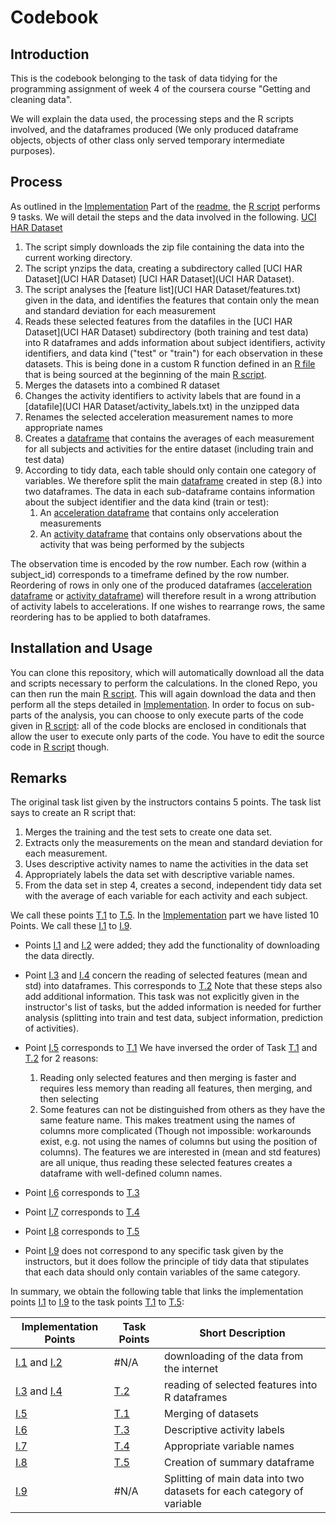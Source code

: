 
# Codebook
## Introduction
This is the codebook belonging to the task of data tidying
for the programming assignment of week 4 of the coursera course "Getting and cleaning data".

We will explain the data used, the processing steps and the R scripts involved, and the dataframes produced (We only produced dataframe objects, objects of other class only served temporary intermediate purposes).

## Process
As outlined in the [Implementation](README.md#implementation) Part of the [readme](README.md), the [R script](run_analysis.R) performs 9 tasks. We will detail the steps and the data involved in the following. [UCI HAR Dataset](run_analysis.R)

  1. <a id="I-1"></a> The script simply downloads the zip file containing the data into the current working directory.
  1. <a id="I-2"></a> The script ynzips the data, creating a subdirectory called [UCI HAR Dataset](UCI HAR Dataset) [UCI HAR Dataset](UCI HAR Dataset).
  1. <a id="I-3"></a> The script analyses the [feature list](UCI HAR Dataset/features.txt) given in the data, and identifies the features that contain only the mean and standard deviation for each measurement
  1. <a id="I-4"></a>Reads these selected features from the datafiles in the [UCI HAR Dataset](UCI HAR Dataset) subdirectory (both training and test data) into R dataframes and adds information about subject identifiers, activity identifiers, and data kind ("test" or "train") for each observation in these datasets. This is being done in a custom R function defined in an [R file](ProgrammingAssignmentFunctions.R) that is being sourced at the beginning of the main [R script](run_analysis.R).
  1. <a id="I-5"></a>Merges the datasets into a combined R dataset
  1. <a id="I-6"></a>Changes the activity identifiers to activity labels that are found in a [datafile](UCI HAR Dataset/activity_labels.txt) in the unzipped data
  1. <a id="I-7"></a>Renames the selected acceleration measurement names to more appropriate names
  1. <a id="I-8"></a>Creates a [dataframe](df_data_all_tabled_average.Rda) that contains the averages of each measurement for all subjects and activities for the entire dataset (including train and test data)
  1. <a id="I-9"></a>According to tidy data, each table should only contain one category of variables. We therefore split the main [dataframe](df_data_all_activity_labels.Rda) created in step (8.) into two dataframes. The data in each sub-dataframe contains information about the subject identifier and the data kind (train or test):
      1. <a id="I-9-1"></a>An [acceleration dataframe](df_accelerations.Rda) that contains only acceleration measurements
      1. <a id="I-9-1"></a>An [activity dataframe](df_activitykinds.Rda) that contains only observations about the activity that was being performed by the subjects

The observation time is encoded by the row number. Each row (within a subject_id) corresponds to a timeframe defined by the row number. Reordering of rows in only one of the produced dataframes ([acceleration dataframe](df_accelerations.Rda) or  [activity dataframe](df_activitykinds.Rda)) will therefore result in a wrong attribution of activity labels to accelerations. If one wishes to rearrange rows, the same reordering has to be applied to both dataframes.

## Installation and Usage
You can clone this repository, which will automatically download all the data and scripts necessary to perform the calculations. In the cloned Repo, you can then run the main [R script](run_analysis.R). This will again download the data and then perform all the steps detailed in [Implementation](#implementation). In order to focus on sub-parts of the analysis, you can choose to only execute parts of the code given in [R script](run_analysis.R): all of the code blocks are enclosed in conditionals that allow the user to execute only parts of the code. You have to edit the source code in [R script](run_analysis.R) though.

## Remarks
The original task list given by the instructors contains 5 points. The task list says to create an R script that:
  1. <a id="T-1"></a>Merges the training and the test sets to create one data set.
  2. <a id="T-2"></a>Extracts only the measurements on the mean and standard deviation for each measurement.
  3. <a id="T-3"></a>Uses descriptive activity names to name the activities in the data set
  4. <a id="T-4"></a>Appropriately labels the data set with descriptive variable names.
  5. <a id="T-5"></a>From the data set in step 4, creates a second, independent tidy data set with the average of each variable for each activity and each subject.

We call these points [T.1](#T-1) to [T.5](#T-5). In the [Implementation](README.md#implementation) part we have listed 10 Points. We call these [I.1](#I-1) to [I.9](#I-9).

  * Points [I.1](#I-1) and [I.2](#I-2) were added; they add the functionality of downloading the data directly.
  * Point [I.3](#I-3) and [I.4](#I-4) concern the reading of selected features (mean and std) into dataframes. This corresponds to [T.2](#T-2) Note that these steps also add additional information. This task was not explicitly given in the instructor's list of tasks, but the added information is needed for further analysis (splitting into train and test data, subject information, prediction of activities).
  * Point [I.5](#I-5) corresponds to [T.1](#T-1) We have inversed the order of Task [T.1](#T-1) and [T.2](#T-2) for 2 reasons:
      1. Reading only selected features and then merging is faster and requires less memory than reading all features, then merging, and then selecting
      2. Some features can not be distinguished from others as they have the same feature name. This makes treatment using the names of columns more complicated (Though not impossible: workarounds exist, e.g. not using the names of columns but using the position of columns). The features we are interested in (mean and std features) are all unique, thus reading these selected features creates a dataframe with well-defined column names.

  * Point [I.6](#I-6) corresponds to [T.3](#T-3)
  * Point [I.7](#I-7) corresponds to [T.4](#T-4)
  * Point [I.8](#I-8) corresponds to [T.5](#T-5)
  * Point [I.9](#I-9) does not correspond to any specific task given by the instructors, but it does follow the principle of tidy data that stipulates that each data should only contain variables of the same category.

In summary, we obtain the following table that links the implementation points [I.1](#I-1) to [I.9](#I-9) to the task points [T.1](#T-1) to [T.5](#T-5):

| Implementation Points | Task Points | Short Description |
| --------------------- | ----------- | --- |
| [I.1](#I-1) and [I.2](#I-2) | #N/A |downloading of the data from the internet   |
| [I.3](#I-3) and [I.4](#I-4) | [T.2](#T-2) | reading of selected features into R dataframes |
| [I.5](#I-5) | [T.1](#T-1) | Merging of datasets |
| [I.6](#I-6) | [T.3](#T-3) | Descriptive activity labels |
| [I.7](#I-7) | [T.4](#T-4) | Appropriate variable names |
| [I.8](#I-8) | [T.5](#T-5) | Creation of summary dataframe |
| [I.9](#I-9) | #N/A | Splitting of main data into two datasets for each category of variable |
